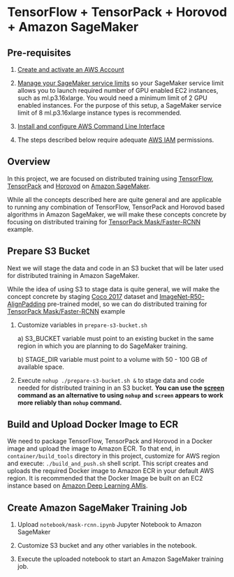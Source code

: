 # TensorFlow + TensorPack + Horovod + Amazon SageMaker

## Pre-requisites
1. [Create and activate an AWS Account](https://aws.amazon.com/premiumsupport/knowledge-center/create-and-activate-aws-account/)

2. [Manage your SageMaker service limits](https://aws.amazon.com/premiumsupport/knowledge-center/manage-service-limits/) so your SageMaker service limit allows you to launch required number of GPU enabled EC2 instances, such as ml.p3.16xlarge. You would need a minimum limit of 2 GPU enabled instances. For the purpose of this setup, a SageMaker service limit of 8 ml.p3.16xlarge instance types is recommended.

3. [Install and configure AWS Command Line Interface](https://docs.aws.amazon.com/cli/latest/userguide/cli-chap-welcome.html)

4. The steps described below require adequate [AWS IAM](https://docs.aws.amazon.com/IAM/latest/UserGuide/access.html) permissions.

## Overview

In this project, we are focused on distributed training using [TensorFlow](https://github.com/tensorflow/tensorflow), [TensorPack](https://github.com/tensorpack/tensorpack) and [Horovod](https://eng.uber.com/horovod/) on [Amazon SageMaker](https://aws.amazon.com/sagemaker/).

While all the concepts described here are quite general and are applicable to running any combination of TensorFlow, TensorPack and Horovod based algorithms in Amazon SageMaker, we will make these concepts concrete by focusing on distributed training for [TensorPack Mask/Faster-RCNN](https://github.com/tensorpack/tensorpack/tree/master/examples/FasterRCNN) example. 

## Prepare S3 Bucket

Next we will stage the data and code in an S3 bucket that will be later used for distributed training in Amazon SageMaker. 

While the idea of using S3 to stage data is quite general, we will make the concept concrete by staging [Coco 2017](http://cocodataset.org/#download) dataset and [ImageNet-R50-AlignPadding](http://models.tensorpack.com/FasterRCNN/ImageNet-R50-AlignPadding.npz) pre-trained model, so we can do distributed training for [TensorPack Mask/Faster-RCNN](https://github.com/tensorpack/tensorpack/tree/master/examples/FasterRCNN) example 

1. Customize variables in ```prepare-s3-bucket.sh```
   
   a) S3_BUCKET variable must point to an existing bucket in the same region in which you are planning to do SageMaker training. 
   
   b) STAGE_DIR variable must point to a volume with 50 - 100 GB of available space. 

2. Execute ```nohup ./prepare-s3-bucket.sh &``` to stage data and code needed for distributed training in an S3 bucket.    **You can use the [screen](https://linuxize.com/post/how-to-use-linux-screen/) command as an alternative to using ```nohup``` and ```screen``` appears to work more reliably than ```nohup``` command.**

## Build and Upload Docker Image to ECR

We need to package TensorFlow, TensorPack and Horovod in a Docker image and upload the image to Amazon ECR. To that end, in ```container/build_tools``` directory in this project, customize for AWS region and execute: ```./build_and_push.sh``` shell script. This script creates and uploads the required Docker image to Amazon ECR in your default AWS region. It is recommended that the Docker Image be built on an EC2 instance based on [Amazon Deep Learning AMIs](https://aws.amazon.com/machine-learning/amis/).

## Create Amazon SageMaker Training Job

1. Upload ```notebook/mask-rcnn.ipynb``` Jupyter Notebook to Amazon SageMaker

2. Customize S3 bucket and any other variables in the notebook.

3. Execute the uploaded notebook to start an Amazon SageMaker training job.

